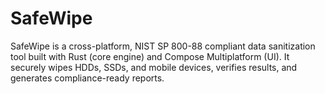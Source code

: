 # SafeWipe
SafeWipe is a cross-platform, NIST SP 800-88 compliant data sanitization tool  built with Rust (core engine) and Compose Multiplatform (UI). It securely wipes  HDDs, SSDs, and mobile devices, verifies results, and generates compliance-ready reports.
